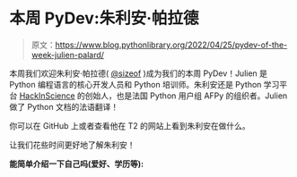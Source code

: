 # 本周 PyDev:朱利安·帕拉德

> 原文：<https://www.blog.pythonlibrary.org/2022/04/25/pydev-of-the-week-julien-palard/>

本周我们欢迎朱利安·帕拉德( [@sizeof](https://twitter.com/sizeof) )成为我们的本周 PyDev！Julien 是 Python 编程语言的核心开发人员和 Python 培训师。朱利安还是 Python 学习平台 [HackInScience](https://hackinscience.org/) 的创始人，也是法国 Python 用户组 AFPy 的组织者。Julien 做了 Python 文档的法语翻译！

你可以在 GitHub 上或者查看他在 T2 的网站上看到朱利安在做什么。

让我们花些时间更好地了解朱利安！

**能简单介绍一下自己吗(爱好、学历等):**